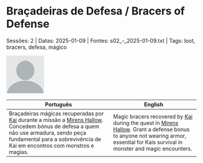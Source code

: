 
# Braçadeiras de Defesa / Bracers of Defense

Sessões: 2 | Datas: 2025-01-09 | Fontes: s02_-_2025-01-09.txt | Tags: loot, bracers, defesa, mágico

![Braçadeiras de Defesa](docs/dm/loot/blank.png)

| Português | English |
|-----------|---------|
| Braçadeiras mágicas recuperadas por [Kai](kai.md) durante a missão a [Mirens Hallow](mirens_hallow.md). Concedem bónus de defesa a quem não use armadura, sendo peça fundamental para a sobrevivência de Kai em encontros com monstros e magias. | Magic bracers recovered by [Kai](kai.md) during the quest in [Mirens Hallow](mirens_hallow.md). Grant a defense bonus to anyone not wearing armor, essential for Kais survival in monster and magic encounters. |



















